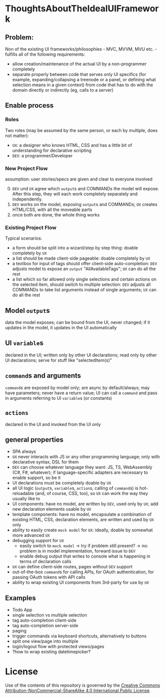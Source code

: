 # ThoughtsAboutTheIdealUIFramework
## Problem: 

Non of the existing UI frameworks/philosophies - MVC, MVVM, MVU etc. - fulfills all of the following requirements:
* allow creation/maintenance of the actual UI by a non-programmer completely
* separate properly between code that serves only UI specifics (for example, expanding/collapsing a treenode or a panel, or defining what selection means in a given context) from code that has to do with the domain directly or indirectly (eg, calls to a server)

## Enable process
### Roles
Two roles (may be assumed by the same person, or each by multiple, does not matter):
* `UX`: a designer who knows HTML, CSS and has a little bit of understanding for declarative scripting
* `DEV`: a programmer/Developer

### New Project Flow
assumption: user stories/specs are given and clear to everyone involved

0. `DEV` und `UX` agree which `output`s and COMMANDs the model will expose. After this step, they will each work completely separately and independently.
1. `DEV` works on the model, exposing `output`s and COMMANDs; `UX` creates HTML/CSS, with all the moveable parts
2. once both are done, the whole thing works

### Existing Project Flow
Typical scenarios:
* a form should be split into a wizard/step by step thing: doable completely by `UX`
* a list should be made client-side pageable: doable completely by `UX`
* a textbox for input of tags should offer client-side auto-completion: `DEV` adjusts model to expose an `output` "AllAvailableTags"; `UX` can do all the rest
* a list which so far allowed only single selections and certain actions on the selected item, should switch to multiple selection: `DEV` adjusts all COMMANDs to take list arguments instead of single arguments; `UX` can do all the rest


## Model `output`s
data the model exposes; can be bound from the UI, never changed; if it updates in the model, it updates in the UI automatically
## UI `variable`s
declared in the UI; written only by other UI declarations; read only by other UI declarations; serve for stuff like "selectedItem(s)"
## `command`s and arguments
`command`s are exposed by model only; are async by default/always; may have parameters; never have a return value; UI can call a `command` and pass in arguments referring to UI `variable`s (or constants)
## `actions`
declared in the UI and invoked from the UI only
## general properties
* SPA always
* `UX` never interacts with JS or any other programming language; only with declarative syntax, DSL for them
* `DEV` can choose whatever language they want: JS, TS, WebAssembly (C#, F#, whatever); if language-specific adapters are necessary to enable support, so be it
* UI declarations must be completely doable by `UX`
* all UI logic (`output`s, `variable`s, `action`s, calling of `command`s) is hot-reloadable (and, of course, CSS, too), so `UX` can work the way they usually like to
* UI components: have no model, are written by `DEV`, used only by `UX`; add new declaration elements usable by `UX`
* template components: have no model, encapsulate a combination of existing HTML, CSS, declaration elements, are written and used by `UX` only
* ability to easily create `mock model` for `UX`: ideally, doable by somewhat more advanced `UX`
* debugging support for `UX`
    * easily switch to `mock model` -> try if problem still present? -> no: problem is in model implementation, forward issue to `DEV`
    * enable debug output that writes to console what is happening in terms of declaration calls
* `UX` can define client-side routes, pages without `DEV` support
* out-of-the-box `command`s for calling APIs, for OAuth authentication, for passing OAuth tokens with API calls
* ability to wrap existing UI components from 3rd-party for use by `UX`

    
## Examples
* Todo App
* single selection vs multiple selection
* tag auto-completion client-side 
* tag auto-completion server-side
* paging
* trigger commands via keyboard shortcuts, alternatively to buttons
* split one view/page into multiple 
* login/logout flow with protected views/pages
* ?how to wrap existing datetimepicker?


# License
Use of the contents of this repository is governed by the [Creative Commons Attribution-NonCommercial-ShareAlike 4.0 International Public License](License.txt).